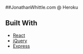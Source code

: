 ##JonathanWhittle.com @ Heroku


## Built With

* [React](https://reactjs.org/)
* [jQuery](https://jquery.com/)
* [Express](https://expressjs.com/)
